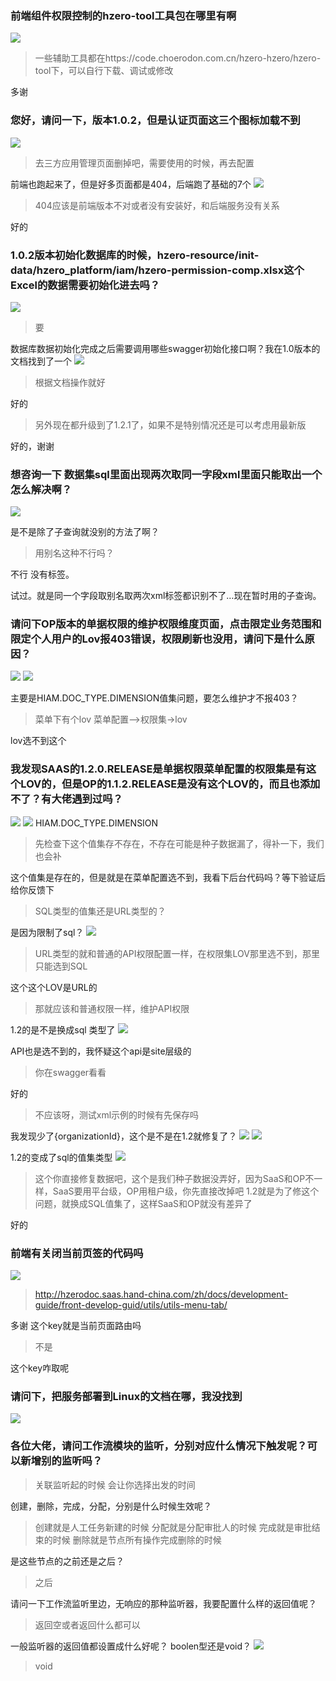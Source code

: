 ### 前端组件权限控制的hzero-tool工具包在哪里有啊
![](https://img2020.cnblogs.com/blog/1231979/202003/1231979-20200304151515354-1431987852.png)

>一些辅助工具都在https://code.choerodon.com.cn/hzero-hzero/hzero-tool下，可以自行下载、调试或修改

多谢


### 您好，请问一下，版本1.0.2，但是认证页面这三个图标加载不到
![](https://img2020.cnblogs.com/blog/1231979/202003/1231979-20200304151558058-915588062.png)

>去三方应用管理页面删掉吧，需要使用的时候，再去配置


前端也跑起来了，但是好多页面都是404，后端跑了基础的7个
![](https://img2020.cnblogs.com/blog/1231979/202003/1231979-20200304151617303-1304114436.png)


>404应该是前端版本不对或者没有安装好，和后端服务没有关系

好的


### 1.0.2版本初始化数据库的时候，hzero-resource/init-data/hzero_platform/iam/hzero-permission-comp.xlsx这个Excel的数据需要初始化进去吗？
![](https://img2020.cnblogs.com/blog/1231979/202003/1231979-20200304151642396-520363358.png)

>要

数据库数据初始化完成之后需要调用哪些swagger初始化接口啊？我在1.0版本的文档找到了一个
![](https://img2020.cnblogs.com/blog/1231979/202003/1231979-20200304151659499-844559772.png)

>根据文档操作就好

好的

>另外现在都升级到了1.2.1了，如果不是特别情况还是可以考虑用最新版

好的，谢谢



### 想咨询一下 数据集sql里面出现两次取同一字段xml里面只能取出一个怎么解决啊？
![](https://img2020.cnblogs.com/blog/1231979/202003/1231979-20200304151727758-395895653.png)

是不是除了子查询就没别的方法了啊？

>用别名这种不行吗？

不行 没有标签。

试过。就是同一个字段取别名取两次xml标签都识别不了…现在暂时用的子查询。



### 请问下OP版本的单据权限的维护权限维度页面，点击限定业务范围和限定个人用户的Lov报403错误，权限刷新也没用，请问下是什么原因？
![](https://img2020.cnblogs.com/blog/1231979/202003/1231979-20200304152049309-1124906684.png)
![](https://img2020.cnblogs.com/blog/1231979/202003/1231979-20200304152053734-809125424.png)


主要是HIAM.DOC_TYPE.DIMENSION值集问题，要怎么维护才不报403？

>菜单下有个lov
>菜单配置-->权限集->lov

lov选不到这个


### 我发现SAAS的1.2.0.RELEASE是单据权限菜单配置的权限集是有这个LOV的，但是OP的1.1.2.RELEASE是没有这个LOV的，而且也添加不了？有大佬遇到过吗？
![](https://img2020.cnblogs.com/blog/1231979/202003/1231979-20200304152126480-444807258.png)
![](https://img2020.cnblogs.com/blog/1231979/202003/1231979-20200304152129945-1355427957.png)
HIAM.DOC_TYPE.DIMENSION

>先检查下这个值集存不存在，不存在可能是种子数据漏了，得补一下，我们也会补

这个值集是存在的，但是就是在菜单配置选不到，我看下后台代码吗？等下验证后给你反馈下

>SQL类型的值集还是URL类型的？

是因为限制了sql？
![](https://img2020.cnblogs.com/blog/1231979/202003/1231979-20200304152235573-1919972376.png)

>URL类型的就和普通的API权限配置一样，在权限集LOV那里选不到，那里只能选到SQL

这个这个LOV是URL的

>那就应该和普通权限一样，维护API权限

1.2的是不是换成sql 类型了
![](https://img2020.cnblogs.com/blog/1231979/202003/1231979-20200304152306744-230895476.png)

API也是选不到的，我怀疑这个api是site层级的

>你在swagger看看

好的

>不应该呀，测试xml示例的时候有先保存吗

我发现少了{organizationId}，这个是不是在1.2就修复了？
![](https://img2020.cnblogs.com/blog/1231979/202003/1231979-20200304152341079-1037026812.png)
![](https://img2020.cnblogs.com/blog/1231979/202003/1231979-20200304152346723-76880246.png)

1.2的变成了sql的值集类型
![](https://img2020.cnblogs.com/blog/1231979/202003/1231979-20200304152406717-2133104574.png)

>这个你直接修复数据吧，这个是我们种子数据没弄好，因为SaaS和OP不一样，SaaS要用平台级，OP用租户级，你先直接改掉吧
>1.2就是为了修这个问题，就换成SQL值集了，这样SaaS和OP就没有差异了

好的


### 前端有关闭当前页签的代码吗
![](https://img2020.cnblogs.com/blog/1231979/202003/1231979-20200304152438635-1387975801.png)

>http://hzerodoc.saas.hand-china.com/zh/docs/development-guide/front-develop-guid/utils/utils-menu-tab/

多谢  这个key就是当前页面路由吗

>不是

这个key咋取呢


### 请问下，把服务部署到Linux的文档在哪，我没找到
![](https://img2020.cnblogs.com/blog/1231979/202003/1231979-20200304152703202-2095411663.png)



### 各位大佬，请问工作流模块的监听，分别对应什么情况下触发呢？可以新增别的监听吗？
>关联监听起的时候 会让你选择出发的时间

创建，删除，完成，分配，分别是什么时候生效呢？

>创建就是人工任务新建的时候
>分配就是分配审批人的时候
>完成就是审批结束的时候
>删除就是节点所有操作完成删除的时候

是这些节点的之前还是之后？

>之后


请问一下工作流监听里边，无响应的那种监听器，我要配置什么样的返回值呢？

>返回空或者返回什么都可以

一般监听器的返回值都设置成什么好呢？  boolen型还是void？
![](https://img2020.cnblogs.com/blog/1231979/202003/1231979-20200304152756930-276021844.png)

>void

